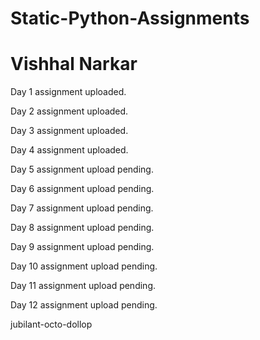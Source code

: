 # Static-Python-Assignments

# Vishhal Narkar

Day 1 assignment uploaded. 

Day 2 assignment uploaded.

Day 3 assignment uploaded.

Day 4 assignment uploaded.

Day 5 assignment upload pending.

Day 6 assignment upload pending.

Day 7 assignment upload pending.

Day 8 assignment upload pending.

Day 9 assignment upload pending.

Day 10 assignment upload pending.

Day 11 assignment upload pending.

Day 12 assignment upload pending.


jubilant-octo-dollop 